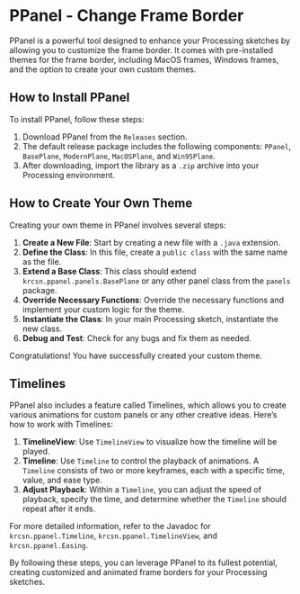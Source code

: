 # PPanel - Change Frame Border

PPanel is a powerful tool designed to enhance your Processing sketches by allowing you to customize the frame border. It comes with pre-installed themes for the frame border, including MacOS frames, Windows frames, and the option to create your own custom themes.

## How to Install PPanel

To install PPanel, follow these steps:

1. Download PPanel from the `Releases` section.
2. The default release package includes the following components: `PPanel`, `BasePlane`, `ModernPlane`, `MacOSPlane`, and `Win95Plane`.
3. After downloading, import the library as a `.zip` archive into your Processing environment.

## How to Create Your Own Theme

Creating your own theme in PPanel involves several steps:

1. **Create a New File**: Start by creating a new file with a `.java` extension.
2. **Define the Class**: In this file, create a `public class` with the same name as the file.
3. **Extend a Base Class**: This class should extend `krcsn.ppanel.panels.BasePlane` or any other panel class from the `panels` package.
4. **Override Necessary Functions**: Override the necessary functions and implement your custom logic for the theme.
5. **Instantiate the Class**: In your main Processing sketch, instantiate the new class.
6. **Debug and Test**: Check for any bugs and fix them as needed.

Congratulations! You have successfully created your custom theme.

## Timelines

PPanel also includes a feature called Timelines, which allows you to create various animations for custom panels or any other creative ideas. Here’s how to work with Timelines:

1. **TimelineView**: Use `TimelineView` to visualize how the timeline will be played.
2. **Timeline**: Use `Timeline` to control the playback of animations. A `Timeline` consists of two or more keyframes, each with a specific time, value, and ease type.
3. **Adjust Playback**: Within a `Timeline`, you can adjust the speed of playback, specify the time, and determine whether the `Timeline` should repeat after it ends.

For more detailed information, refer to the Javadoc for `krcsn.ppanel.Timeline`, `krcsn.ppanel.TimelineView`, and `krcsn.ppanel.Easing`.

By following these steps, you can leverage PPanel to its fullest potential, creating customized and animated frame borders for your Processing sketches.
